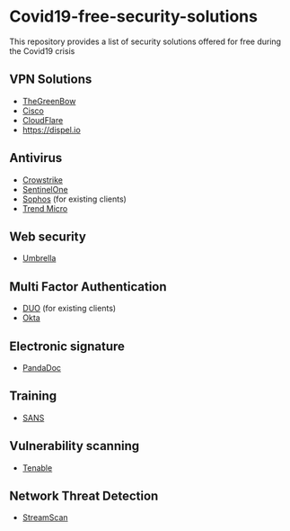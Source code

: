 # Covid19-free-security-solutions
This repository provides a list of security solutions offered for free during the Covid19 crisis

## VPN Solutions
- [TheGreenBow](http://thegreenbow.com)
- [Cisco](https://gblogs.cisco.com/fr/securite/en-reponse-au-besoin-croissant-de-teletravail-nous-etendons-nos-offres-de-securite-gratuites/)
- [CloudFlare](https://blog.cloudflare.com/cloudflare-during-the-coronavirus-emergency/)
- https://dispel.io


## Antivirus
- [Crowstrike](https://www.crowdstrike.com/blog/new-programs-to-secure-remote-workers-during-covid19-crisis/)
- [SentinelOne](https://www.sentinelone.com/press/covid-19-sentinelone-offers-free-platform-access-to-help-enterprises-around-the-globe-embrace-secure-remote-work-and-stay-protected/)
- [Sophos](https://twitter.com/Sophos/status/1240317199228620801) (for existing clients)
- [Trend Micro](https://resources.trendmicro.com/Work-From-Home-Assistance-Program-UK.html)


## Web security
- [Umbrella](https://signup.umbrella.com/?_ga=2.263060108.1618605728.1583165828-1792231225.1582053246)

## Multi Factor Authentication

- [DUO](https://signup.duo.com/?utm_source=cisco.com&utm_medium=referral&utm_campaign=remote-expansion) (for existing clients)
- [Okta](https://www.okta.com/okta-for-emergency-remote-work/)

## Electronic signature

- [PandaDoc](https://blog.pandadoc.com/new-pandadoc-free-esign-plan/)

## Training

- [SANS](https://www.sans.org/security-awareness-training/sans-security-awareness-work-home-deployment-kit)

## Vulnerability scanning

- [Tenable](https://www.tenable.com/try)

## Network Threat Detection

- [StreamScan](https://insecm.ca/teletravail/teletravail-quoi-faire-pour-minimiser-les-risques-de-cybersecurite/)